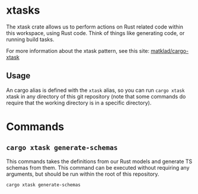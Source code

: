 # xtasks

The xtask crate allows us to perform actions on Rust related code within this
workspace, using Rust code. Think of things like generating code, or running
build tasks.

For more information about the xtask pattern, see this site: [matklad/cargo-xtask](https://github.com/matklad/cargo-xtask?tab=readme-ov-file#cargo-xtask)

## Usage

An cargo alias is defined with the `xtask` alias, so you can run `cargo xtask`
xtask in any directory of this git repository (note that some commands do
require that the working directory is in a specific directory).

# Commands

## `cargo xtask generate-schemas`

This commands takes the definitions from our Rust models and generate TS schemas
from them. This command can be executed without requiring any arguments, but
should be run within the root of this repository.

```
cargo xtask generate-schemas
```
